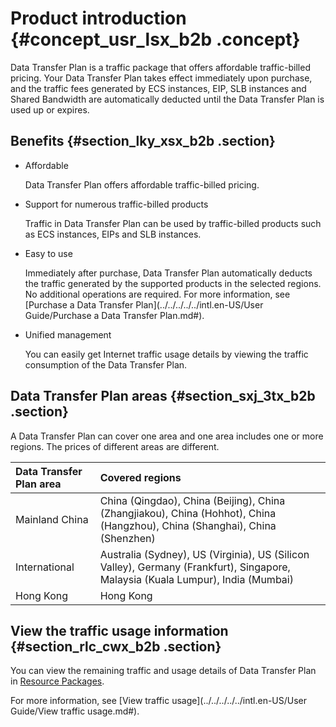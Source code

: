 # Product introduction {#concept_usr_lsx_b2b .concept}

 Data Transfer Plan is a traffic package that offers affordable traffic-billed pricing. Your Data Transfer Plan takes effect immediately upon purchase, and the traffic fees generated by ECS instances, EIP, SLB instances and Shared Bandwidth are automatically deducted until the Data Transfer Plan is used up or expires.

## Benefits {#section_lky_xsx_b2b .section}

-   Affordable

    Data Transfer Plan offers affordable traffic-billed pricing.

-   Support for numerous traffic-billed products

    Traffic in Data Transfer Plan can be used by traffic-billed products such as ECS instances, EIPs and SLB instances.

-   Easy to use

    Immediately after purchase, Data Transfer Plan automatically deducts the traffic generated by the supported products in the selected regions. No additional operations are required. For more information, see [Purchase a Data Transfer Plan](../../../../../intl.en-US/User Guide/Purchase a Data Transfer Plan.md#).

-   Unified management

    You can easily get Internet traffic usage details by viewing the traffic consumption of the Data Transfer Plan.


## Data Transfer Plan areas {#section_sxj_3tx_b2b .section}

A Data Transfer Plan can cover one area and one area includes one or more regions. The prices of different areas are different.

|Data Transfer Plan area|Covered regions|
|:----------------------|:--------------|
|Mainland China|China \(Qingdao\), China \(Beijing\), China \(Zhangjiakou\), China \(Hohhot\), China \(Hangzhou\), China \(Shanghai\), China \(Shenzhen\)|
|International|Australia \(Sydney\), US \(Virginia\), US \(Silicon Valley\), Germany \(Frankfurt\), Singapore, Malaysia \(Kuala Lumpur\), India \(Mumbai\)|
|Hong Kong|Hong Kong|

## View the traffic usage information {#section_rlc_cwx_b2b .section}

You can view the remaining traffic and usage details of Data Transfer Plan in [Resource Packages](https://billing.console.aliyun.com/?spm=a2c63.p38356.a3.4.6d8f32e7r5b6fT#/resource/home).

For more information, see [View traffic usage](../../../../../intl.en-US/User Guide/View traffic usage.md#).

